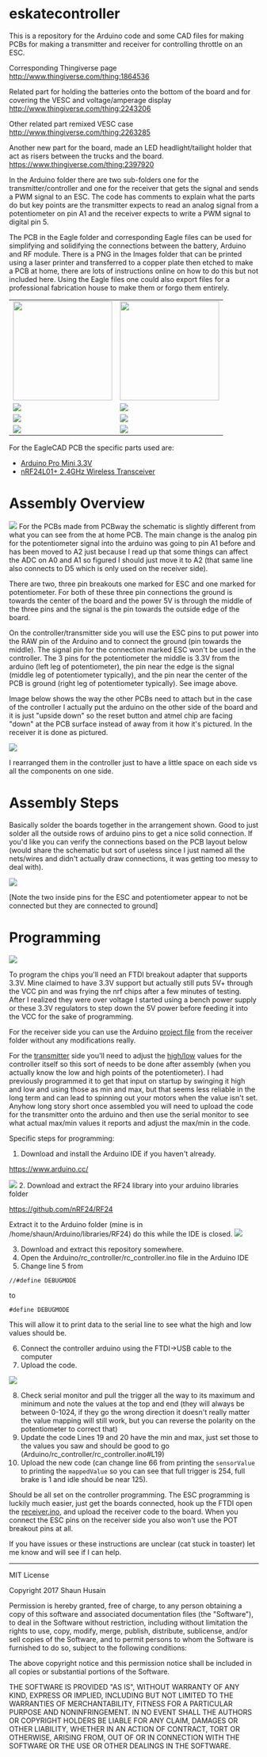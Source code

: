 # eskatecontroller

This is a repository for the Arduino code and some CAD files for making PCBs for making a transmitter and receiver
for controlling throttle on an ESC.

Corresponding Thingiverse page http://www.thingiverse.com/thing:1864536

Related part for holding the batteries onto the bottom of the board and for covering the VESC and voltage/amperage display http://www.thingiverse.com/thing:2243206

Other related part remixed VESC case
http://www.thingiverse.com/thing:2263285

Another new part for the board, made an LED headlight/tailight holder that act as risers between the trucks and the board.
https://www.thingiverse.com/thing:2397920

In the Arduino folder there are two sub-folders one for the transmitter/controller and one for the receiver that gets the signal
and sends a PWM signal to an ESC.  The code has comments to explain what the parts do but key points are the transmitter expects
to read an analog signal from a potentiometer on pin A1 and the receiver expects to write a PWM signal to digital pin 5.

The PCB in the Eagle folder and corresponding Eagle files can be used for simplifying and solidifying the connections between
the battery, Arduino and RF module.  There is a PNG in the Images folder that can be printed using a laser printer and transferred
to a copper plate then etched to make a PCB at home, there are lots of instructions online on how to do this but not included
here.  Using the Eagle files one could also export files for a professional fabrication house to make them or forgo them
entirely.

<table>
<tr>
<td style="text-align:center">
<img src="Images/pcb.png" width="200px"/>
</td>
<td style="text-align:center">
<img src="Images/pcbcolor.png" width="200px"/>
</td>
</tr>
<tr>
<td>
<img src="Images/IMG_20170416_163019.jpg"/>
</td>
<td>
<img src="Images/IMG_20170416_162953.jpg"/>
</td>
</tr>
<tr>
<td>
<img src="Images/IMG_20170420_181015.jpg"/>
</td>
<td>
<img src="Images/IMG_20170420_203645.jpg"/>
</td>
</tr>
<tr>
<td>
<img src="Images/IMG_20170420_202947.jpg"/>
</td>
<td>
<img src="Images/IMG_20170420_203124.jpg"/>
</td>
</tr>
</table>

For the EagleCAD PCB the specific parts used are:

  - [Arduino Pro Mini 3.3V](https://www.amazon.com/Diymall-Atmega328-Atmega328p-Arduino-Esp8266/dp/B00NWF2DAU/)
  - [nRF24L01+ 2.4GHz Wireless Transceiver](https://www.amazon.com/gp/product/B00E594ZX0/)


# Assembly Overview
<img src="Images/IMG_20170711_200209.jpg"/>
For the PCBs made from PCBway the schematic is slightly different from what you can see from the at home PCB.  The main change is the analog pin for the potentiometer signal into the arduino was going to pin A1 before and has been moved to A2 just because I read up that some things can affect the ADC on A0 and A1 so figured I should just move it to A2 (that same line also connects to D5 which is only used on the receiver side).

There are two, three pin breakouts one marked for ESC and one marked for potentiometer.  For both of these three pin connections the ground is towards the center of the board and the power 5V is through the middle of the three pins and the signal is the pin towards the outside edge of the board.

On the controller/transmitter side you will use the ESC pins to put power into the RAW pin of the Arduino and to connect the ground (pin towards the middle).  The signal pin for the connection marked ESC won't be used in the controller.  The 3 pins for the potentiometer the middle is 3.3V from the arduino (left leg of potentiometer), the pin near the edge is the signal (middle leg of potentiometer typically), and the pin near the center of the PCB is ground (right leg of potentiometer typically). See image above.

Image below shows the way the other PCBs need to attach but in the case of the controller I actually put the arduino on the other side of the board and it is just "upside down" so the reset button and atmel chip are facing "down" at the PCB surface instead of away from it how it's pictured.  In the receiver it is done as pictured.

<img src="Images/IMG_20170711_200355.jpg"/>

I rearranged them in the controller just to have a little space on each side vs all the components on one side.

# Assembly Steps
Basically solder the boards together in the arrangement shown.  Good to just solder all the outside rows of arduino pins to get a nice solid connection.  If you'd like you can verify the connections based on the PCB layout below (would share the schematic but sort of useless since I just named all the nets/wires and didn't actually draw connections, it was getting too messy to deal with).

<img src="Images/pcbway.png"/>

[Note the two inside pins for the ESC and potentiometer appear to not be connected but they are connected to ground]



# Programming
<img src="Images/IMG_20170711_200600.jpg"/>

To program the chips you'll need an FTDI breakout adapter that supports 3.3V.  Mine claimed to have 3.3V support but actually still puts 5V+ through the VCC pin and was frying the nrf chips after a few minutes of testing.  After I realized they were over voltage I started using a bench power supply or these 3.3V regulators to step down the 5V power before feeding it into the VCC for the sake of programming.

For the receiver side you can use the Arduino [project file](Arduino/rc_receiver/rc_receiver.ino) from the receiver folder without any modifications really.

For the [transmitter](Arduino/rc_controller/rc_controller.ino) side you'll need to adjust the [high/low](Arduino/rc_controller/rc_controller.ino#L19) values for the controller itself so this sort of needs to be done after assembly (when you actually know the low and high points of the potentiometer).  I had previously programmed it to get that input on startup by swinging it high and low and using those as min and max, but that seems less reliable in the long term and can lead to spinning out your motors when the value isn't set.  Anyhow long story short once assembled you will need to upload the code for the transmitter onto the arduino and then use the serial monitor to see what actual max/min values it reports and adjust the max/min in the code.

Specific steps for programming:

1. Download and install the Arduino IDE if you haven't already.

  https://www.arduino.cc/

  <img src="Images/arduino.png"/>
2. Download and extract the RF24 library into your arduino libraries folder

  https://github.com/nRF24/RF24

  Extract it to the Arduino folder (mine is in /home/shaun/Arduino/libraries/RF24) do this while the IDE is closed.
  <img src="Images/rf24.png"/>

3.  Download and extract this repository somewhere.
4.  Open the Arduino/rc_controller/rc_controller.ino file in the Arduino IDE
5.  Change line 5 from

`//#define DEBUGMODE`

to

`#define DEBUGMODE`

This will allow it to print data to the serial line to see what the high and low values should be.

6.  Connect the controller arduino using the FTDI->USB cable to the computer
7.  Upload the code.

<img src="Images/arduinoupload.png"/>

8.  Check serial monitor and pull the trigger all the way to its maximum and minimum and note the values at the top and end (they will always be between 0-1024, if they go the wrong direction it doesn't really matter the value mapping will still work, but you can reverse the polarity on the potentiometer to correct that)
9.  Update the code  Lines 19 and 20 have the min and max, just set those to the values you saw and should be good to go (Arduino/rc_controller/rc_controller.ino#L19)
10. Upload the new code (can change line 66 from printing the `sensorValue` to printing the `mappedValue` so you can see that full trigger is 254, full brake is 1 and idle should be near 125).

Should be all set on the controller programming.  The ESC programming is luckily much easier, just get the boards connected, hook up the FTDI open the [receiver.ino](Arduino/rc_receiver/rc_receiver.ino), and upload the receiver code to the board.  When you connect the ESC pins on the receiver side you also won't use the POT breakout pins at all.

If you have issues or these instructions are unclear (cat stuck in toaster) let me know and will see if I can help.

---

MIT License

Copyright 2017 Shaun Husain

Permission is hereby granted, free of charge, to any person obtaining a copy of this software and associated documentation files (the "Software"), to deal in the Software without restriction, including without limitation the rights to use, copy, modify, merge, publish, distribute, sublicense, and/or sell copies of the Software, and to permit persons to whom the Software is furnished to do so, subject to the following conditions:

The above copyright notice and this permission notice shall be included in all copies or substantial portions of the Software.

THE SOFTWARE IS PROVIDED "AS IS", WITHOUT WARRANTY OF ANY KIND, EXPRESS OR IMPLIED, INCLUDING BUT NOT LIMITED TO THE WARRANTIES OF MERCHANTABILITY, FITNESS FOR A PARTICULAR PURPOSE AND NONINFRINGEMENT. IN NO EVENT SHALL THE AUTHORS OR COPYRIGHT HOLDERS BE LIABLE FOR ANY CLAIM, DAMAGES OR OTHER LIABILITY, WHETHER IN AN ACTION OF CONTRACT, TORT OR OTHERWISE, ARISING FROM, OUT OF OR IN CONNECTION WITH THE SOFTWARE OR THE USE OR OTHER DEALINGS IN THE SOFTWARE.
